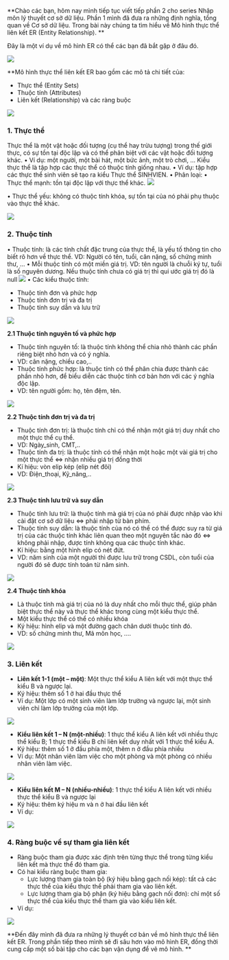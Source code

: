 **Chào các bạn, hôm nay mình tiếp tục viết tiếp phần 2 cho series Nhập môn lý thuyết cơ sở dữ liệu. Phần 1 mình đã đưa ra những định nghĩa, tổng quan về Cơ sở dữ liệu. Trong bài này chúng ta tìm hiểu về Mô hình thực thể liên kết  ER (Entity Relationship). **


Đây là một ví dụ về mô hình ER có thể các bạn đã bắt gặp ở đâu đó.

![](https://images.viblo.asia/c3af7f01-bee8-43aa-96d5-85c233996e2f.png)


**Mô hình thực thể liên kết ER bao gồm các mô tả chi tiết của:
* 	 Thực thể (Entity Sets)
* 	 Thuộc tính (Attributes)
*    Liên kết (Relationship) và các ràng buộc

![](https://images.viblo.asia/23cd10ad-6d93-4368-b07d-17103e176e9a.png)

### 1. Thực thể
Thực thể là một vật hoặc  đối tượng (cụ thể hay trừu tượng) trong thế giới thực, có sự tồn tại độc lập và có thể phân biệt với các vật hoặc đối tượng khác.
	• Ví dụ: một người, một bài hát, một bức ảnh, một trò chơi, …
Kiểu thực thể là tập hợp các thực thể có thuộc tính giống nhau.
	• Ví dụ: tập hợp các thực thể sinh viên sẽ tạo ra kiểu Thực thể SINHVIEN.
• Phân loại:
	• Thực thể mạnh: tồn tại độc lập với thực thể khác.
![](https://images.viblo.asia/a67b9d5c-ba8f-471b-89a7-ee8a65dac128.png)

   • Thực thể yếu: không có thuộc tính khóa, sự tồn tại của nó phải phụ thuộc vào thực thể khác.
   
![](https://images.viblo.asia/75b7d124-b6bb-40f2-8a3a-924a198f3aab.png)


### 2. Thuộc tính
• Thuộc tính: là các tính chất đặc trung của thực thể, là yếu tố thông tin cho biết rõ hơn về thực thể.
VD:   Người có tên, tuổi, cân nặng, số chứng minh thư, …
• Mỗi thuộc tính có một miền giá trị.
VD: tên người là chuỗi ký tự, tuổi là số nguyên dương.
Nếu thuộc tính chưa có giá trị thì qui ước giá trị đó là null
![](https://images.viblo.asia/2a4b760a-3e14-41cc-a107-d616f070064c.png)
• Các kiểu thuộc tính:
*  Thuộc tính đơn và phức hợp
*  Thuộc tính đơn trị và đa trị
*  Thuộc tính suy dẫn và lưu trữ

![](https://images.viblo.asia/1b065a18-2291-4cf4-961e-f34891c0c4a5.png)

**2.1 Thuộc tính nguyên tố và phức hợp**
* Thuộc tính nguyên tố: là thuộc tính không thể chia nhỏ thành các phần riêng biệt nhỏ hơn và có ý nghĩa.
* 	VD: cân nặng, chiều cao,..
* Thuộc tính phức hợp: là thuộc tính có thể phân chia được thành các phần nhỏ hơn, để biểu diễn các thuộc tính cơ bản hơn với các ý nghĩa độc lập.
* VD: tên người gồm: họ, tên đệm, tên.

![](https://images.viblo.asia/58ddf19a-fbf0-4aa8-af54-d9d22b9027c1.png)

**2.2 Thuộc tính đơn trị và đa trị**
* Thuộc tính đơn trị: là thuộc tính chỉ có thể nhận một giá trị duy nhất cho một thực thể cụ thể.
* VD: Ngày_sinh, CMT,..
* Thuộc tính đa trị: là thuộc tính có thể nhận một hoặc một vài giá trị cho một thực thể <=> nhận nhiều giá trị đồng thời
* Kí hiệu: vòn elip kép (elip nét đôi)
* VD: Điện_thoại, Kỹ_năng,..

![](https://images.viblo.asia/1a8e2342-5268-4064-8a4d-c23f5cef0f73.png)


**2.3 Thuộc tính lưu trữ và suy dẫn**
* Thuộc tính lưu trữ: là thuộc tính mà giá trị của nó phải được nhập vào khi cài đặt cơ sở dữ liệu <=> phải nhập từ bàn phím.
* Thuộc tính suy dẫn: là thuộc tính của nó có thể  có thể được suy ra từ giá trị của các thuộc tính khác liên quan theo một nguyên tắc nào đó <=> không phải nhập, được tính không qua các thuộc tính khác.
* Kí hiệu: bằng một hình elip có nét đứt.
* VD: năm sinh  của một người thì được lưu trữ trong CSDL, còn tuổi của người đó sẽ được tính toán từ năm sinh. 

![](https://images.viblo.asia/4de267b8-26c9-47a0-8dcc-8bd97d0342e1.png)

**2.4 Thuộc tính khóa**
* Là thuộc tính mà giá trị của nó là duy nhất cho mỗi thực thể, giúp phân biệt thực thể này và thực thể khác trong cùng một kiểu thực thể. 
* Một kiểu thực thể có thể có nhiều khóa
* Ký hiệu: hình elip và một đường gạch chân dưới thuộc tính đó.
* VD: số chứng minh thư, Mã môn học, ….

![](https://images.viblo.asia/f9232084-88be-4958-b5ea-9f23f76cc396.png)

### 3. Liên kết
*  **Liên kết 1-1 (một – một)**: Một thực thể kiểu A  liên kết với một thực thể kiểu B và ngược lại.
*  Ký hiệu: thêm số 1 ở hai đầu thực thể
* Ví dụ: Một lớp có một sinh viên làm lớp trường và ngược lại, một sinh viên chỉ làm lớp trưởng của một lớp.

![](https://images.viblo.asia/daec7eaa-bf63-4421-bfcc-fd28d08f1c56.png)

* **Kiểu liên kết 1 – N (một-nhiều)**: 1 thực thể kiểu A  liên kết với nhiều thực thể kiểu B; 1 thực thể kiểu B chỉ liên kết duy nhất với 1 thực thể kiểu A.
*  Ký hiệu: thêm số 1 ở đầu phía một, thêm n ở đầu phía nhiều
*  Ví dụ: Một nhân viên làm việc cho một phòng và một phòng có nhiều nhân viên làm việc.

![](https://images.viblo.asia/b603c57d-5de4-490d-992e-d74b254b7cc7.png)

*  **Kiểu liên kết M – N (nhiều-nhiều)**: 1 thực thể kiểu A  liên kết với nhiều thực thể kiểu B và ngược lại
* Ký hiệu: thêm ký hiệu m và n ở hai đầu liên kết
* Ví dụ: 

![](https://images.viblo.asia/cdfd02e0-7ceb-4670-a5fd-ca1c123a53ac.png)

### 4. Ràng buộc về sự tham gia liên kết
*  Ràng buộc tham gia được xác định trên từng thực thể trong từng kiểu liên kết mà thực thể đó tham gia.
* Có hai kiểu ràng buộc tham gia:
 	+ Lực lượng tham gia toàn bộ (ký hiệu bằng gạch nối kép): tất cả các thực thể của kiểu thực thể phải tham gia vào liên kết.
 	+ Lực lượng tham gia bộ phận (ký hiệu bằng gạch nối đơn): chỉ một số thực thể của kiểu thực thể tham gia vào kiểu liên kết.
* Ví dụ: 

![](https://images.viblo.asia/c6e9f455-7246-4dc6-bb65-33b9651e7e5e.png)

**Đến đây mình đã đưa ra những lý thuyết cơ bản về mô hình thực thể liên kết ER. Trong phần tiếp theo mình sẽ đi sâu hơn vào mô hình ER, đồng thời cung cấp một số bài tập cho các bạn vận dụng để vẽ mô hình. **